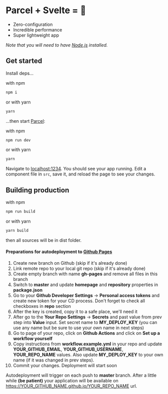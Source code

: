 # Parcel + Svelte = 💙

* Zero-configuration
* Incredible performance
* Super lightweight app

*Note that you will need to have [Node.js](https://nodejs.org) installed.*


## Get started

Install deps...

with npm
```bash
npm i
```
or with yarn
```bash
yarn
```

...then start [Parcel](https://parceljs.org/):

with npm
```bash
npm run dev
```
or with yarn
```bash
yarn
```

Navigate to [localhost:1234](http://localhost:1234). You should see your app running. Edit a component file in `src`, save it, and reload the page to see your changes.


## Building production

with npm
```bash
npm run build
```
or with yarn
```bash
yarn build
```

then all sources will be in dist folder.


####  Preparations for autodeployment to [Github Pages](https://pages.github.com/)
1. Create new branch on Github (skip if it's already done)
2. Link remote repo to your local git repo (skip if it's already done)
3. Create empty branch with name **gh-pages** and remove all files in this branch
4. Switch to **master** and update **homepage** and **repository** properties in **package.json**
5. Go to your **Github Developer Settings** -> **Personal access tokens** and create new token for your CD process. Don't forget to check all checkboxes in **repo** section
6. After the key is created, copy it to a safe place, we'll need it
7. After go to the **Your Repo Settings** -> **Secrets** and past value from prev step into **Value** input. Set secret name to **MY_DEPLOY_KEY** (you can use any name but be sure to use your own name in next steps)
8. Go to page of your repo, click on **Github Actions** and click on **Set up a workflow yourself**
9. Copy instructions from **workflow.example.yml** in your repo and update **YOUR_GITHUB_EMAIL**, **YOUR_GITHUB_USERNAME**, **YOUR_REPO_NAME** values. Also update **MY_DEPLOY_KEY** to your own name (if it was changed in prev steps).
10. Commit your changes. Deployment will start soon

Autodeployment will trigger on each push to **master** branch.
After a little while **(be patient)** your application will be available on https://YOUR_GITHUB_NAME.github.io/YOUR_REPO_NAME url.
